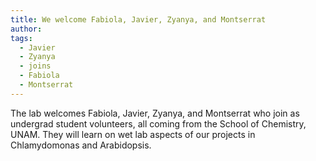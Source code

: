 ```yaml
---
title: We welcome Fabiola, Javier, Zyanya, and Montserrat
author:
tags:
  - Javier
  - Zyanya
  - joins
  - Fabiola
  - Montserrat
---
```


The lab welcomes Fabiola, Javier, Zyanya, and Montserrat who join as undergrad student volunteers, all coming from the School of Chemistry, UNAM. They will learn on wet lab aspects of our projects in Chlamydomonas and Arabidopsis.

